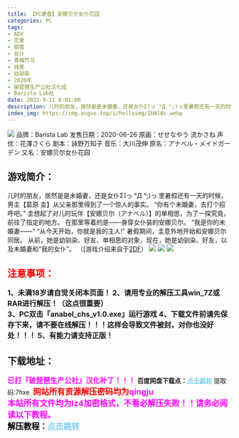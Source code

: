 ```yaml
---
title: 【PC硬盘】安娜贝尔女仆花园
categories: PC
tags:
- ADV
- 恋爱
- 甜蜜
- 女仆
- 青梅竹马
- 纯爱
- 幼驯染
- 2020年
- 破琵琶生产公社汉化组
- Barista Lab社
date: 2022-9-11 8:01:00
description: 儿时的朋友，居然是是未婚妻，还是女仆Σ(っ °Д °;)っ里暑假还有一天的时候，男主【葛原 圭】从父亲那里得到了一个惊人的事实。“你有个未婚妻，去打个招呼吧。”
index_img: https://img.acgus.top/i/helloimg/ZUAl6c.webp
---
```

![](https://img.acgus.top/i/helloimg/ZUAl6c.webp)
品牌：Barista Lab
发售日期：2020-06-26
原画：せせなやう 流かさね
声优：花澤さくら
剧本：詠野万知子
音乐：大川茂伸
原名：アナベル・メイドガーデン
又名：安娜贝尔女仆花园

## 游戏简介：
儿时的朋友，居然是是未婚妻，还是女仆Σ(っ °Д °;)っ
里暑假还有一天的时候，男主【葛原 圭】从父亲那里得到了一个惊人的事实。
“你有个未婚妻，去打个招呼吧。”
圭想起了对儿时玩伴【安娜贝尔（アナベル）】的单相思，为了一探究竟，前往了指定的地方。
在那里等着的是——身穿女仆装的安娜贝尔。
“我是你的未婚妻——”
“从今天开始，你就是我的主人!”
暑假期间，圭意外地开始和安娜贝尔同居。
从前，她是幼驯染、好友、单相思的对象，现在，她是幼驯染、好友，以及未婚妻和“我的女仆”。
（[游戏介绍来自于[2DF](https://galge.fun/subjects/9052)）
![](https://img.acgus.top/i/helloimg/ZUA2Zq.webp)
![](https://img.acgus.top/i/helloimg/ZUATLr.webp)
![](https://img.acgus.top/i/helloimg/ZUAWQT.webp)







## <font color=#FF0000 >注意事项：</font>
<font size=3><b>1、未满18岁请自觉关闭本页面！
2、请用专业的解压工具win_7Z或RAR进行解压！（这点很重要）  
3、PC双击『anabel_chs_v1.0.exe』运行游戏
4、下载文件前请先保存下来，请不要在线解压！！！这样会导致文件被封，对你也没好处！！！
5、有能力请支持正版！</b></font>

## 下载地址：
<font color=#FF00FF size=3>**已打『破琵琶生产公社』汉化补丁！！！**</font>
<b>百度网盘下载点：</b><a href="https://pan.baidu.com/s/1glNIth14Srb2E_0lQE0MxQ?pwd=7hxe" style="color: #87CEEB;"><b>点击跳转</b></a> 提取码:7hxe
<a style="padding: 0" href="https://post.qingju.org/AD/"><img style="max-width:100%" src="https://img.acgus.top/i/2024/07/478f689b8021d8d499ab43d21acf137a.gif" alt=""></a>
<b><font color=#FF0000 size=4>网站所有资源解压密码均为</b></font><b><font color=#FF00FF size=4>qingju</font><font color=#FF0000 ></font></b><br><b><font color=#FF00FF size=4>本站所有文件均为lz4加密格式，不看必解压失败！！请务必阅读以下教程。</b></font><br><b><font color=#000 size=4>解压教程：</b><a href="https://post.qingju.org/tutorial/000/" style="color: #87CEEB;"><b>点击跳转</b></a>